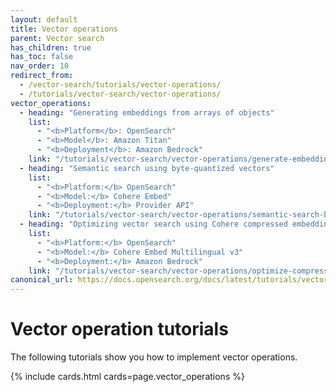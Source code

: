 ```yaml
---
layout: default
title: Vector operations
parent: Vector search
has_children: true
has_toc: false
nav_order: 10
redirect_from:
  - /vector-search/tutorials/vector-operations/
  - /tutorials/vector-search/vector-operations/
vector_operations:
  - heading: "Generating embeddings from arrays of objects"
    list: 
      - "<b>Platform</b>: OpenSearch" 
      - "<b>Model</b>: Amazon Titan"
      - "<b>Deployment</b>: Amazon Bedrock" 
    link: "/tutorials/vector-search/vector-operations/generate-embeddings/"
  - heading: "Semantic search using byte-quantized vectors"
    list:
      - "<b>Platform:</b> OpenSearch"
      - "<b>Model:</b> Cohere Embed"  
      - "<b>Deployment:</b> Provider API"  
    link: "/tutorials/vector-search/vector-operations/semantic-search-byte-vectors/"
  - heading: "Optimizing vector search using Cohere compressed embeddings"
    list:
      - "<b>Platform:</b> OpenSearch"
      - "<b>Model:</b> Cohere Embed Multilingual v3"  
      - "<b>Deployment:</b> Amazon Bedrock"  
    link: "/tutorials/vector-search/vector-operations/optimize-compression/"
canonical_url: https://docs.opensearch.org/docs/latest/tutorials/vector-search/vector-operations/index/
---
```


# Vector operation tutorials

The following tutorials show you how to implement vector operations.

{% include cards.html cards=page.vector_operations %}